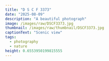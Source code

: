 ```yaml
---
title: "D S C F 3373"
date: "2025-08-09"
description: "A beautiful photograph"
image: /images/raw/DSCF3373.jpg
thumbnail: /images/raw/thumbnail/DSCF3373.jpg
captionText: "Scenic view"
tags:
  - photography
  - nature
height: 0.6553950199815555
---
```

